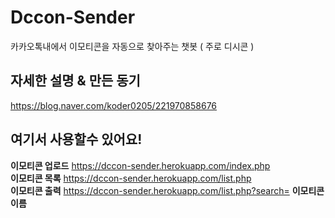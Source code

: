 # Dccon-Sender
카카오톡내에서 이모티콘을 자동으로 찾아주는 챗봇 ( 주로 디시콘 )

## 자세한 설명 & 만든 동기
https://blog.naver.com/koder0205/221970858676

## 여기서 사용할수 있어요!
**이모티콘 업로드** https://dccon-sender.herokuapp.com/index.php  
**이모티콘   목록** https://dccon-sender.herokuapp.com/list.php  
**이모티콘   출력** https://dccon-sender.herokuapp.com/list.php?search= **이모티콘 이름**  
